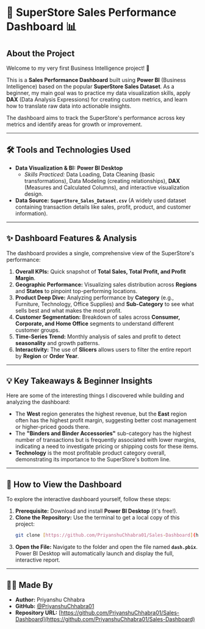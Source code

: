 # 🛒 SuperStore Sales Performance Dashboard 📊

## About the Project
Welcome to my very first Business Intelligence project! 👋

This is a **Sales Performance Dashboard** built using **Power BI** (Business Intelligence) based on the popular **SuperStore Sales Dataset**. As a beginner, my main goal was to practice my data visualization skills, apply **DAX** (Data Analysis Expressions) for creating custom metrics, and learn how to translate raw data into actionable insights.

The dashboard aims to track the SuperStore's performance across key metrics and identify areas for growth or improvement.

---

## 🛠️ Tools and Technologies Used

* **Data Visualization & BI:** **Power BI Desktop**
    * *Skills Practiced:* Data Loading, Data Cleaning (basic transformations), Data Modeling (creating relationships), **DAX** (Measures and Calculated Columns), and interactive visualization design.
* **Data Source:** **`SuperStore_Sales_Dataset.csv`** (A widely used dataset containing transaction details like sales, profit, product, and customer information).

---

## ✨ Dashboard Features & Analysis

The dashboard provides a single, comprehensive view of the SuperStore's performance:

1.  **Overall KPIs:** Quick snapshot of **Total Sales, Total Profit, and Profit Margin**.
2.  **Geographic Performance:** Visualizing sales distribution across **Regions** and **States** to pinpoint top-performing locations.
3.  **Product Deep Dive:** Analyzing performance by **Category** (e.g., Furniture, Technology, Office Supplies) and **Sub-Category** to see what sells best and what makes the most profit.
4.  **Customer Segmentation:** Breakdown of sales across **Consumer, Corporate, and Home Office** segments to understand different customer groups.
5.  **Time-Series Trend:** Monthly analysis of sales and profit to detect **seasonality** and growth patterns.
6.  **Interactivity:** The use of **Slicers** allows users to filter the entire report by **Region** or **Order Year**.

---

## 💡 Key Takeaways & Beginner Insights

Here are some of the interesting things I discovered while building and analyzing the dashboard:

* The **West** region generates the highest revenue, but the **East** region often has the highest profit margin, suggesting better cost management or higher-priced goods there.
* The **"Binders and Binder Accessories"** sub-category has the highest number of transactions but is frequently associated with lower margins, indicating a need to investigate pricing or shipping costs for these items.
* **Technology** is the most profitable product category overall, demonstrating its importance to the SuperStore's bottom line.

---

## 🚀 How to View the Dashboard

To explore the interactive dashboard yourself, follow these steps:

1.  **Prerequisite:** Download and install **Power BI Desktop** (it's free!).
2.  **Clone the Repository:** Use the terminal to get a local copy of this project:
    ```bash
    git clone [https://github.com/PriyanshuChhabra01/Sales-Dashboard](https://github.com/PriyanshuChhabra01/Sales-Dashboard)
    ```
3.  **Open the File:** Navigate to the folder and open the file named **`dash.pbix`**. Power BI Desktop will automatically launch and display the full, interactive report.

---

## 🧑‍💻 Made By

* **Author:** Priyanshu Chhabra
* **GitHub:** [@PriyanshuChhabra01](https://github.com/PriyanshuChhabra01)
* **Repository URL:** [https://github.com/PriyanshuChhabra01/Sales-Dashboard](https://github.com/PriyanshuChhabra01/Sales-Dashboard)
